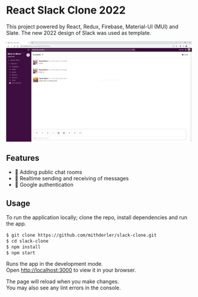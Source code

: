 # React Slack Clone 2022

This project powered by React, Redux, Firebase, Material-UI (MUI) and Slate. The new 2022 design of Slack was used as template.

![](images/slack_ss.png)

## Features

- 📝 Adding public chat rooms
- 📡 Realtime sending and receiving of messages
- 📝 Google authentication

## Usage

To run the application locally; clone the repo, install dependencies and run the app.

```
$ git clone https://github.com/mithderler/slack-clone.git
$ cd slack-clone
$ npm install
$ npm start
```

Runs the app in the development mode.\
Open [http://localhost:3000](http://localhost:3000) to view it in your browser.

The page will reload when you make changes.\
You may also see any lint errors in the console.
